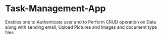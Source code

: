 # Task-Management-App
Enables one to Authenticate user and to Perform CRUD operation on Data along with sending email, Upload Pictures and Images and document type files
